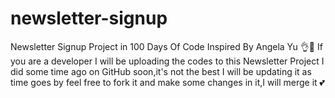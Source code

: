 # newsletter-signup
Newsletter Signup Project in 100 Days Of Code Inspired By Angela Yu 👌💯
If you are a developer I will be uploading the codes to this Newsletter Project I did some time ago on GitHub soon,it's not the best I will be updating it as time goes by
feel free to fork it and make some changes in it,I will merge it 💕

